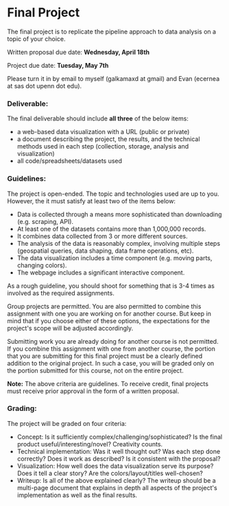 # Final Project

The final project is to replicate the pipeline approach to data analysis on a topic of your choice.

Written proposal due date: **Wednesday, April 18th**

Project due date: **Tuesday, May 7th**

Please turn it in by email to myself (galkamaxd at gmail) and Evan (ecernea at sas dot upenn dot edu).

### Deliverable:

The final deliverable should include **all three** of the below items:
- a web-based data visualization with a URL (public or private)
- a document describing the project, the results, and the technical methods used in each step (collection, storage, analysis and visualization)
- all code/spreadsheets/datasets used

### Guidelines:

The project is open-ended. The topic and technologies used are up to you. However, the it must satisfy at least two of the items below:
- Data is collected through a means more sophisticated than downloading (e.g. scraping, API).
- At least one of the datasets contains more than 1,000,000 records.
- It combines data collected from 3 or more different sources.
- The analysis of the data is reasonably complex, involving multiple steps (geospatial queries, data shaping, data frame operations, etc).
- The data visualization includes a time component (e.g. moving parts, changing colors).
- The webpage includes a significant interactive component.

As a rough guideline, you should shoot for something that is 3-4 times as involved as the required assignments.

Group projects are permitted. You are also permitted to combine this assignment with one you are working on for another course. But keep in mind that if you choose either of these options, the expectations for the project's scope will be adjusted accordingly.

Submitting work you are already doing for another course is not permitted. If you combine this assignment with one from another course, the portion that you are submitting for this final project must be a clearly defined addition to the original project. In such a case, you will be graded only on the portion submitted for this course, not on the entire project.

**Note:** The above criteria are guidelines. To receive credit, final projects must receive prior approval in the form of a written proposal.

### Grading:

The project will be graded on four criteria:
- Concept: Is it sufficiently complex/challenging/sophisticated? Is the final product useful/interesting/novel? Creativity counts.
- Technical implementation: Was it well thought out? Was each step done correctly? Does it work as described? Is it consistent with the proposal?
- Visualization: How well does the data visualization serve its purpose? Does it tell a clear story? Are the colors/layout/titles well-chosen?
- Writeup: Is all of the above explained clearly? The writeup should be a multi-page document that explains in depth all aspects of the project's implementation as well as the final results.






